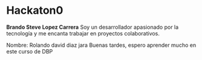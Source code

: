 # Hackaton0
**Brando Steve Lopez Carrera**
Soy un desarrollador apasionado por la tecnología y me encanta trabajar en proyectos colaborativos.

Nombre: Rolando david diaz jara
Buenas tardes, espero aprender mucho en este curso de DBP